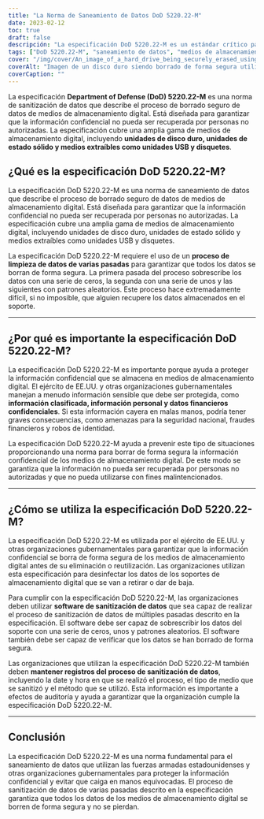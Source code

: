 ```yaml
---
title: "La Norma de Saneamiento de Datos DoD 5220.22-M"
date: 2023-02-12
toc: true
draft: false
descripción: "La especificación DoD 5220.22-M es un estándar crítico para borrar de forma segura la información sensible de los medios de almacenamiento digital, ampliamente utilizado por las organizaciones militares y gubernamentales de Estados Unidos."
tags: ["DoD 5220.22-M", "saneamiento de datos", "medios de almacenamiento digital", "ejército estadounidense", "organizaciones gubernamentales", "información sensible", "seguridad", "borrado de datos", "proceso de varias pasadas", "método ECE"].
cover: "/img/cover/An_image_of_a_hard_drive_being_securely_erased_using_data.png"
coverAlt: "Imagen de un disco duro siendo borrado de forma segura utilizando un software de sanitización de datos, con un candado o un escudo simbolizando la seguridad en primer plano"
coverCaption: ""
---
```


La especificación **Department of Defense (DoD) 5220.22-M** es una norma de sanitización de datos que describe el proceso de borrado seguro de datos de medios de almacenamiento digital. Está diseñada para garantizar que la información confidencial no pueda ser recuperada por personas no autorizadas. La especificación cubre una amplia gama de medios de almacenamiento digital, incluyendo **unidades de disco duro, unidades de estado sólido y medios extraíbles como unidades USB y disquetes**.

## ¿Qué es la especificación DoD 5220.22-M?

La especificación DoD 5220.22-M es una norma de saneamiento de datos que describe el proceso de borrado seguro de datos de medios de almacenamiento digital. Está diseñada para garantizar que la información confidencial no pueda ser recuperada por personas no autorizadas. La especificación cubre una amplia gama de medios de almacenamiento digital, incluyendo unidades de disco duro, unidades de estado sólido y medios extraíbles como unidades USB y disquetes.

La especificación DoD 5220.22-M requiere el uso de un **proceso de limpieza de datos de varias pasadas** para garantizar que todos los datos se borran de forma segura. La primera pasada del proceso sobrescribe los datos con una serie de ceros, la segunda con una serie de unos y las siguientes con patrones aleatorios. Este proceso hace extremadamente difícil, si no imposible, que alguien recupere los datos almacenados en el soporte.

______

## ¿Por qué es importante la especificación DoD 5220.22-M?

La especificación DoD 5220.22-M es importante porque ayuda a proteger la información confidencial que se almacena en medios de almacenamiento digital. El ejército de EE.UU. y otras organizaciones gubernamentales manejan a menudo información sensible que debe ser protegida, como **información clasificada, información personal y datos financieros confidenciales**. Si esta información cayera en malas manos, podría tener graves consecuencias, como amenazas para la seguridad nacional, fraudes financieros y robos de identidad.

La especificación DoD 5220.22-M ayuda a prevenir este tipo de situaciones proporcionando una norma para borrar de forma segura la información confidencial de los medios de almacenamiento digital. De este modo se garantiza que la información no pueda ser recuperada por personas no autorizadas y que no pueda utilizarse con fines malintencionados.

______

## ¿Cómo se utiliza la especificación DoD 5220.22-M?

La especificación DoD 5220.22-M es utilizada por el ejército de EE.UU. y otras organizaciones gubernamentales para garantizar que la información confidencial se borra de forma segura de los medios de almacenamiento digital antes de su eliminación o reutilización. Las organizaciones utilizan esta especificación para desinfectar los datos de los soportes de almacenamiento digital que se van a retirar o dar de baja.

Para cumplir con la especificación DoD 5220.22-M, las organizaciones deben utilizar **software de sanitización de datos** que sea capaz de realizar el proceso de sanitización de datos de múltiples pasadas descrito en la especificación. El software debe ser capaz de sobrescribir los datos del soporte con una serie de ceros, unos y patrones aleatorios. El software también debe ser capaz de verificar que los datos se han borrado de forma segura.

Las organizaciones que utilizan la especificación DoD 5220.22-M también deben **mantener registros del proceso de sanitización de datos**, incluyendo la date y hora en que se realizó el proceso, el tipo de medio que se sanitizó y el método que se utilizó. Esta información es importante a efectos de auditoría y ayuda a garantizar que la organización cumple la especificación DoD 5220.22-M.

______

## Conclusión

La especificación DoD 5220.22-M es una norma fundamental para el saneamiento de datos que utilizan las fuerzas armadas estadounidenses y otras organizaciones gubernamentales para proteger la información confidencial y evitar que caiga en manos equivocadas. El proceso de sanitización de datos de varias pasadas descrito en la especificación garantiza que todos los datos de los medios de almacenamiento digital se borren de forma segura y no se pierdan.
